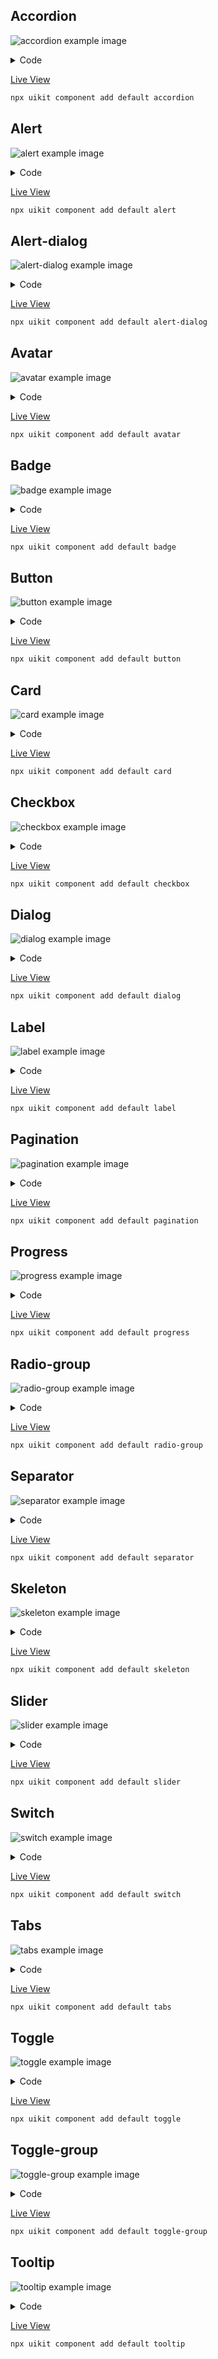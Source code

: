 ## Accordion
![accordion example image](./default/accordion.png)

<details>
<summary>Code</summary>

```tsx
import { Text, Container } from '@react-three/uikit'
import { Accordion, AccordionContent, AccordionItem, AccordionTrigger } from '@/accordion'

//TODO: type="single" collapsible
export function AccordionDemo() {
  return (
    <Container width={300}>
      <Accordion>
        <AccordionItem value="item-1">
          <AccordionTrigger>
            <Text>Is it accessible?</Text>
          </AccordionTrigger>
          <AccordionContent>
            <Text>Yes. It adheres to the WAI-ARIA design pattern.</Text>
          </AccordionContent>
        </AccordionItem>
        <AccordionItem value="item-2">
          <AccordionTrigger>
            <Text>Is it styled?</Text>
          </AccordionTrigger>
          <AccordionContent>
            <Text>Yes. It comes with default styles that matches the other components&apos; aesthetic.</Text>
          </AccordionContent>
        </AccordionItem>
        <AccordionItem value="item-3">
          <AccordionTrigger>
            <Text>Is it animated?</Text>
          </AccordionTrigger>
          <AccordionContent>
            <Text>Yes. It&apos;s animated by default, but you can disable it if you prefer.</Text>
          </AccordionContent>
        </AccordionItem>
      </Accordion>
    </Container>
  )
}

```

</details>

[Live View](https://pmndrs.github.io/uikit/examples/default/?component=accordion)   
```bash
npx uikit component add default accordion
```

## Alert
![alert example image](./default/alert.png)

<details>
<summary>Code</summary>

```tsx
import { Text } from '@react-three/uikit'
import { Terminal } from '@react-three/uikit-lucide'
import { Alert, AlertDescription, AlertIcon, AlertTitle } from '@/alert'

export function AlertDemo() {
  return (
    <Alert>
      <AlertIcon>
        <Terminal width={16} height={16} />
      </AlertIcon>
      <AlertTitle>
        <Text>Error</Text>
      </AlertTitle>
      <AlertDescription>
        <Text>You can add components to your app using the cli.</Text>
      </AlertDescription>
    </Alert>
  )
}

```

</details>

[Live View](https://pmndrs.github.io/uikit/examples/default/?component=alert)   
```bash
npx uikit component add default alert
```

## Alert-dialog
![alert-dialog example image](./default/alert-dialog.png)

<details>
<summary>Code</summary>

```tsx
import { Text } from '@react-three/uikit'
import { Button } from '@/button'
import {
  AlertDialog,
  AlertDialogAction,
  AlertDialogCancel,
  AlertDialogContent,
  AlertDialogDescription,
  AlertDialogFooter,
  AlertDialogHeader,
  AlertDialogTitle,
  AlertDialogTrigger,
} from '@/alert-dialog.js'

export function AlertDialogDemo() {
  return (
    <AlertDialog>
      <AlertDialogTrigger>
        <Button variant="outline">
          <Text>Show Dialog</Text>
        </Button>
      </AlertDialogTrigger>
      <AlertDialogContent>
        <AlertDialogHeader>
          <AlertDialogTitle>
            <Text>Are you absolutely sure?</Text>
          </AlertDialogTitle>
          <AlertDialogDescription>
            <Text>
              This action cannot be undone. This will permanently delete your account and remove your data from our
              servers.
            </Text>
          </AlertDialogDescription>
        </AlertDialogHeader>
        <AlertDialogFooter>
          <AlertDialogCancel>
            <Text>Cancel</Text>
          </AlertDialogCancel>
          <AlertDialogAction>
            <Text>Continue</Text>
          </AlertDialogAction>
        </AlertDialogFooter>
      </AlertDialogContent>
    </AlertDialog>
  )
}

```

</details>

[Live View](https://pmndrs.github.io/uikit/examples/default/?component=alert-dialog)   
```bash
npx uikit component add default alert-dialog
```

## Avatar
![avatar example image](./default/avatar.png)

<details>
<summary>Code</summary>

```tsx
import { Container } from '@react-three/uikit'
import { Avatar } from '@/avatar'

export function AvatarDemo() {
  return (
    <Container alignItems="center">
      <Avatar src="https://picsum.photos/100/100" />
    </Container>
  )
}

```

</details>

[Live View](https://pmndrs.github.io/uikit/examples/default/?component=avatar)   
```bash
npx uikit component add default avatar
```

## Badge
![badge example image](./default/badge.png)

<details>
<summary>Code</summary>

```tsx
import { Text } from '@react-three/uikit'
import { Badge } from '@/badge'

export function BadgeDemo() {
  return (
    <Badge>
      <Text>Badge</Text>
    </Badge>
  )
}

```

</details>

[Live View](https://pmndrs.github.io/uikit/examples/default/?component=badge)   
```bash
npx uikit component add default badge
```

## Button
![button example image](./default/button.png)

<details>
<summary>Code</summary>

```tsx
import { ChevronRight } from '@react-three/uikit-lucide'
import { Button } from '@/button'

export function ButtonDemo() {
  return (
    <Button variant="outline" size="icon">
      <ChevronRight width={16} height={16} />
    </Button>
  )
}

```

</details>

[Live View](https://pmndrs.github.io/uikit/examples/default/?component=button)   
```bash
npx uikit component add default button
```

## Card
![card example image](./default/card.png)

<details>
<summary>Code</summary>

```tsx
import { Text, Container } from '@react-three/uikit'
import { BellRing, Check } from '@react-three/uikit-lucide'
import { colors } from '@/theme'
import { Button } from '@/button'
import { Card, CardContent, CardDescription, CardFooter, CardHeader, CardTitle } from '@/card'
import { Switch } from '@/switch'

const notifications = [
  {
    title: 'Your call has been confirmed.',
    description: '1 hour ago',
  },
  {
    title: 'You have a new message!',
    description: '1 hour ago',
  },
  {
    title: 'Your subscription is expiring soon!',
    description: '2 hours ago',
  },
]

export function CardDemo() {
  return (
    <Card width={380}>
      <CardHeader>
        <CardTitle>
          <Text>Notifications</Text>
        </CardTitle>
        <CardDescription>
          <Text>You have 3 unread messages.</Text>
        </CardDescription>
      </CardHeader>
      <CardContent flexDirection="column" gap={16}>
        <Container flexDirection="row" alignItems="center" gap={16} borderRadius={6} border={1} padding={16}>
          <BellRing />
          <Container gap={4}>
            <Text fontSize={14} lineHeight={1}>
              Push Notifications
            </Text>
            <Text fontSize={14} lineHeight={1.43} color={colors.mutedForeground}>
              Send notifications to device.
            </Text>
          </Container>
          <Switch />
        </Container>
        <Container>
          {notifications.map((notification, index) => (
            <Container
              key={index}
              marginBottom={index === notifications.length - 1 ? 0 : 16}
              paddingBottom={index === notifications.length - 1 ? 0 : 16}
              alignItems="flex-start"
              flexDirection="row"
              gap={17}
            >
              <Container height={8} width={8} transformTranslateY={4} borderRadius={1000} backgroundColor={0x0ea5e9} />
              <Container gap={4}>
                <Text fontSize={14} lineHeight={1}>
                  {notification.title}
                </Text>
                <Text fontSize={14} lineHeight={1.43} color={colors.mutedForeground}>
                  {notification.description}
                </Text>
              </Container>
            </Container>
          ))}
        </Container>
      </CardContent>
      <CardFooter>
        <Button flexDirection="row" width="100%">
          <Check marginRight={8} height={16} width={16} />
          <Text>Mark all as read</Text>
        </Button>
      </CardFooter>
    </Card>
  )
}

```

</details>

[Live View](https://pmndrs.github.io/uikit/examples/default/?component=card)   
```bash
npx uikit component add default card
```

## Checkbox
![checkbox example image](./default/checkbox.png)

<details>
<summary>Code</summary>

```tsx
import { Text, Container } from '@react-three/uikit'
import { Checkbox } from '@/checkbox'
import { Label } from '@/label'

export function CheckboxDemo() {
  return (
    <Container flexDirection="row" gap={8} alignItems="center">
      <Checkbox />
      <Label>
        <Text>Accept terms and conditions</Text>
      </Label>
    </Container>
  )
}

```

</details>

[Live View](https://pmndrs.github.io/uikit/examples/default/?component=checkbox)   
```bash
npx uikit component add default checkbox
```

## Dialog
![dialog example image](./default/dialog.png)

<details>
<summary>Code</summary>

```tsx
import { Text, Container } from '@react-three/uikit'
import { Button } from '@/button'
import { Label } from '@/label'
import {
  Dialog,
  DialogContent,
  DialogDescription,
  DialogFooter,
  DialogHeader,
  DialogTitle,
  DialogTrigger,
} from '@/dialog.js'

export function DialogDemo() {
  return (
    <Dialog>
      <DialogTrigger>
        <Button variant="outline">
          <Text>Edit Profile</Text>
        </Button>
      </DialogTrigger>
      <DialogContent sm={{ maxWidth: 425 }}>
        <DialogHeader>
          <DialogTitle>
            <Text>Edit profile</Text>
          </DialogTitle>
          <DialogDescription>
            <Text>Make changes to your profile here. Click save when you're done.</Text>
          </DialogDescription>
        </DialogHeader>
        <Container gap={16} paddingY={16}>
          <Container alignItems="center" gap={16}>
            <Label>
              <Text horizontalAlign="right">Name</Text>
            </Label>
            {/*<Input defaultValue="Pedro Duarte" className="col-span-3" />*/}
          </Container>
          <Container alignItems="center" gap={16}>
            <Label>
              <Text horizontalAlign="right">Username</Text>
            </Label>
            {/*<Input id="username" defaultValue="@peduarte" className="col-span-3" />*/}
          </Container>
        </Container>
        <DialogFooter>
          <Button>
            <Text>Save changes</Text>
          </Button>
        </DialogFooter>
      </DialogContent>
    </Dialog>
  )
}

```

</details>

[Live View](https://pmndrs.github.io/uikit/examples/default/?component=dialog)   
```bash
npx uikit component add default dialog
```

## Label
![label example image](./default/label.png)

<details>
<summary>Code</summary>

```tsx
import { Text, Container } from '@react-three/uikit'
import { Checkbox } from '@/checkbox'
import { Label } from '@/label'

export function LabelDemo() {
  return (
    <Container flexDirection="row" gap={8} alignItems="center">
      <Checkbox />
      <Label>
        <Text>Accept terms and conditions</Text>
      </Label>
    </Container>
  )
}

```

</details>

[Live View](https://pmndrs.github.io/uikit/examples/default/?component=label)   
```bash
npx uikit component add default label
```

## Pagination
![pagination example image](./default/pagination.png)

<details>
<summary>Code</summary>

```tsx
import { Text } from '@react-three/uikit'
import {
  Pagination,
  PaginationContent,
  PaginationEllipsis,
  PaginationItem,
  PaginationLink,
  PaginationNext,
  PaginationPrevious,
} from '@/pagination'

export function PaginationDemo() {
  return (
    <Pagination>
      <PaginationContent>
        <PaginationItem>
          <PaginationPrevious />
        </PaginationItem>
        <PaginationItem>
          <PaginationLink>
            <Text>1</Text>
          </PaginationLink>
        </PaginationItem>
        <PaginationItem>
          <PaginationLink isActive>
            <Text>2</Text>
          </PaginationLink>
        </PaginationItem>
        <PaginationItem>
          <PaginationLink>
            <Text>3</Text>
          </PaginationLink>
        </PaginationItem>
        <PaginationItem>
          <PaginationEllipsis />
        </PaginationItem>
        <PaginationItem>
          <PaginationNext />
        </PaginationItem>
      </PaginationContent>
    </Pagination>
  )
}

```

</details>

[Live View](https://pmndrs.github.io/uikit/examples/default/?component=pagination)   
```bash
npx uikit component add default pagination
```

## Progress
![progress example image](./default/progress.png)

<details>
<summary>Code</summary>

```tsx
import { useEffect, useState } from 'react'
import { Progress } from '@/progress'

export function ProgressDemo() {
  const [progress, setProgress] = useState(13)

  useEffect(() => {
    const timer = setTimeout(() => setProgress(66), 500)
    return () => clearTimeout(timer)
  }, [])

  return <Progress value={progress} width={200} />
}

```

</details>

[Live View](https://pmndrs.github.io/uikit/examples/default/?component=progress)   
```bash
npx uikit component add default progress
```

## Radio-group
![radio-group example image](./default/radio-group.png)

<details>
<summary>Code</summary>

```tsx
import { Text } from '@react-three/uikit'
import { Label } from '@/label'
import { RadioGroup, RadioGroupItem } from '@/radio-group'

export function RadioGroupDemo() {
  return (
    <RadioGroup defaultValue="comfortable">
      <RadioGroupItem value="default">
        <Label>
          <Text>Default</Text>
        </Label>
      </RadioGroupItem>
      <RadioGroupItem value="comfortable">
        <Label>
          <Text>Comfortable</Text>
        </Label>
      </RadioGroupItem>
      <RadioGroupItem value="compact">
        <Label>
          <Text>Compact</Text>
        </Label>
      </RadioGroupItem>
    </RadioGroup>
  )
}

```

</details>

[Live View](https://pmndrs.github.io/uikit/examples/default/?component=radio-group)   
```bash
npx uikit component add default radio-group
```

## Separator
![separator example image](./default/separator.png)

<details>
<summary>Code</summary>

```tsx
import { DefaultProperties, Text, Container } from '@react-three/uikit'
import { colors } from '@/theme'
import { Separator } from '@/separator'

export function SeparatorDemo() {
  return (
    <Container>
      <Container gap={4}>
        <Text fontSize={14} lineHeight={1}>
          Radix Primitives
        </Text>
        <Text fontSize={14} lineHeight={1.43} color={colors.mutedForeground}>
          An open-source UI component library.
        </Text>
      </Container>
      <Separator marginY={16} />
      <Container flexDirection="row" height={20} alignItems="center" gap={16}>
        <DefaultProperties fontSize={14} lineHeight={1.43}>
          <Text>Blog</Text>
          <Separator orientation="vertical" />
          <Text>Docs</Text>
          <Separator orientation="vertical" />
          <Text>Source</Text>
        </DefaultProperties>
      </Container>
    </Container>
  )
}

```

</details>

[Live View](https://pmndrs.github.io/uikit/examples/default/?component=separator)   
```bash
npx uikit component add default separator
```

## Skeleton
![skeleton example image](./default/skeleton.png)

<details>
<summary>Code</summary>

```tsx
import { Container } from '@react-three/uikit'
import { Skeleton } from '@/skeleton'

export function SkeletonDemo() {
  return (
    <Container flexDirection="row" alignItems="center" gap={16}>
      <Skeleton borderRadius={1000} height={48} width={48} />
      <Container gap={8}>
        <Skeleton height={16} width={250} />
        <Skeleton height={16} width={200} />
      </Container>
    </Container>
  )
}

```

</details>

[Live View](https://pmndrs.github.io/uikit/examples/default/?component=skeleton)   
```bash
npx uikit component add default skeleton
```

## Slider
![slider example image](./default/slider.png)

<details>
<summary>Code</summary>

```tsx
import { Slider } from '@/slider'

export function SliderDemo() {
  return <Slider defaultValue={50} max={100} step={1} width={300} />
}

```

</details>

[Live View](https://pmndrs.github.io/uikit/examples/default/?component=slider)   
```bash
npx uikit component add default slider
```

## Switch
![switch example image](./default/switch.png)

<details>
<summary>Code</summary>

```tsx
import { Text, Container } from '@react-three/uikit'
import { Label } from '@/label'
import { Switch } from '@/switch'

export function SwitchDemo() {
  return (
    <Container flexDirection="row" alignItems="center" gap={8}>
      <Switch />
      <Label>
        <Text>Airplane Mode</Text>
      </Label>
    </Container>
  )
}

```

</details>

[Live View](https://pmndrs.github.io/uikit/examples/default/?component=switch)   
```bash
npx uikit component add default switch
```

## Tabs
![tabs example image](./default/tabs.png)

<details>
<summary>Code</summary>

```tsx
import { Text, Container } from '@react-three/uikit'
import { Button } from '@/button'
import { Card, CardContent, CardDescription, CardFooter, CardHeader, CardTitle } from '@/card'
import { Label } from '@/label'
import { Tabs, TabsContent, TabsList, TabsTrigger } from '@/tabs'

export function TabsDemo() {
  return (
    <Tabs defaultValue="account" width={400}>
      <TabsList width="100%">
        <TabsTrigger flexGrow={1} value="account">
          <Text>Account</Text>
        </TabsTrigger>
        <TabsTrigger flexGrow={1} value="password">
          <Text>Password</Text>
        </TabsTrigger>
      </TabsList>
      <TabsContent value="account">
        <Card>
          <CardHeader>
            <CardTitle>
              <Text>Account</Text>
            </CardTitle>
            <CardDescription>
              <Text>Make changes to your account here. Click save when you're done.</Text>
            </CardDescription>
          </CardHeader>
          <CardContent gap={8}>
            <Container gap={4}>
              <Label>
                <Text>Name</Text>
              </Label>
              <Text>Pedro Duarte</Text>
            </Container>
            <Container gap={4}>
              <Label>
                <Text>Username</Text>
              </Label>
              <Text>@peduarte</Text>
            </Container>
          </CardContent>
          <CardFooter>
            <Button>
              <Text>Save changes</Text>
            </Button>
          </CardFooter>
        </Card>
      </TabsContent>
      <TabsContent value="password">
        <Card>
          <CardHeader>
            <CardTitle>
              <Text>Password</Text>
            </CardTitle>
            <CardDescription>
              <Text>Change your password here. After saving, you'll be logged out.</Text>
            </CardDescription>
          </CardHeader>
          <CardContent gap={8}>
            <Container gap={4}>
              <Label>
                <Text>Current password</Text>
              </Label>
              <Text>password</Text>
            </Container>
            <Container gap={4}>
              <Label>
                <Text>New password</Text>
              </Label>
              <Text>password</Text>
            </Container>
          </CardContent>
          <CardFooter>
            <Button>
              <Text>Save password</Text>
            </Button>
          </CardFooter>
        </Card>
      </TabsContent>
    </Tabs>
  )
}

```

</details>

[Live View](https://pmndrs.github.io/uikit/examples/default/?component=tabs)   
```bash
npx uikit component add default tabs
```

## Toggle
![toggle example image](./default/toggle.png)

<details>
<summary>Code</summary>

```tsx
import { Bold } from '@react-three/uikit-lucide'
import { Toggle } from '@/toggle'

export function ToggleDemo() {
  return (
    <Toggle>
      <Bold height={16} width={16} />
    </Toggle>
  )
}

```

</details>

[Live View](https://pmndrs.github.io/uikit/examples/default/?component=toggle)   
```bash
npx uikit component add default toggle
```

## Toggle-group
![toggle-group example image](./default/toggle-group.png)

<details>
<summary>Code</summary>

```tsx
import { Bold, Italic, Underline } from '@react-three/uikit-lucide'
import { ToggleGroup, ToggleGroupItem } from '@/toggle-group'

export function ToggleGroupDemo() {
  return (
    <ToggleGroup>
      <ToggleGroupItem aria-label="Toggle bold">
        <Bold height={16} width={16} />
      </ToggleGroupItem>
      <ToggleGroupItem aria-label="Toggle italic">
        <Italic height={16} width={16} />
      </ToggleGroupItem>
      <ToggleGroupItem aria-label="Toggle underline">
        <Underline width={16} height={16} />
      </ToggleGroupItem>
    </ToggleGroup>
  )
}

```

</details>

[Live View](https://pmndrs.github.io/uikit/examples/default/?component=toggle-group)   
```bash
npx uikit component add default toggle-group
```

## Tooltip
![tooltip example image](./default/tooltip.png)

<details>
<summary>Code</summary>

```tsx
import { Text } from '@react-three/uikit'
import { Button } from '@/button'
import { Tooltip, TooltipContent, TooltipTrigger } from '@/tooltip.js'

export function TooltipDemo() {
  return (
    <Tooltip>
      <TooltipTrigger>
        <Button variant="outline">
          <Text>Hover</Text>
        </Button>
      </TooltipTrigger>
      <TooltipContent>
        <Text>Add to library</Text>
      </TooltipContent>
    </Tooltip>
  )
}

```

</details>

[Live View](https://pmndrs.github.io/uikit/examples/default/?component=tooltip)   
```bash
npx uikit component add default tooltip
```

